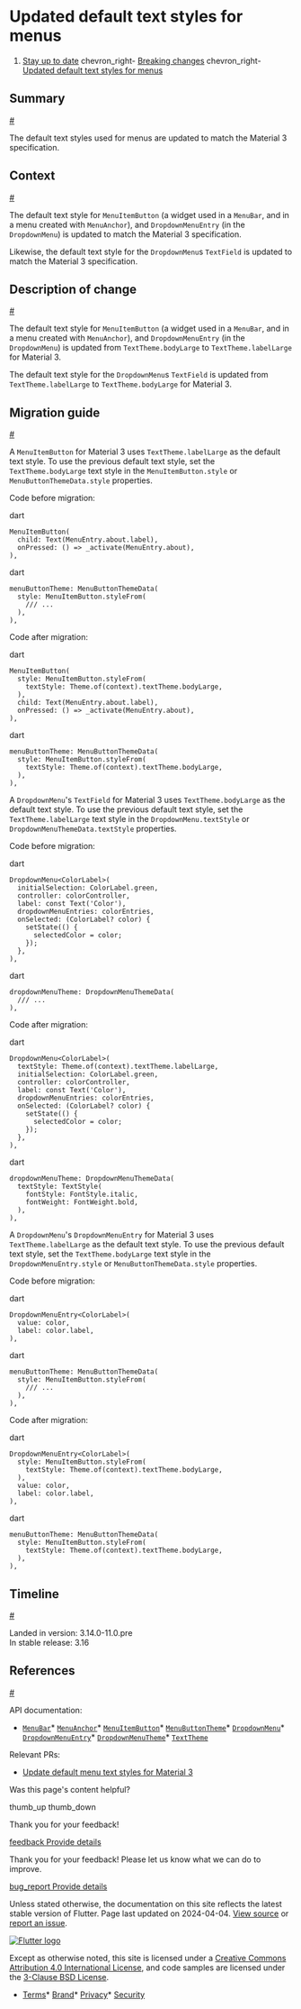 Updated default text styles for menus
=====================================

1. [Stay up to date](/release) chevron\_right- [Breaking changes](/release/breaking-changes) chevron\_right- [Updated default text styles for menus](/release/breaking-changes/menus-text-style)

Summary
-------

[#](#summary)

The default text styles used for menus are updated to match the Material 3 specification.

Context
-------

[#](#context)

The default text style for `MenuItemButton` (a widget used in a `MenuBar`, and in a menu created with `MenuAnchor`), and `DropdownMenuEntry` (in the `DropdownMenu`) is updated to match the Material 3 specification.

Likewise, the default text style for the `DropdownMenu`s `TextField` is updated to match the Material 3 specification.

Description of change
---------------------

[#](#description-of-change)

The default text style for `MenuItemButton` (a widget used in a `MenuBar`, and in a menu created with `MenuAnchor`), and `DropdownMenuEntry` (in the `DropdownMenu`) is updated from `TextTheme.bodyLarge` to `TextTheme.labelLarge` for Material 3.

The default text style for the `DropdownMenu`s `TextField` is updated from `TextTheme.labelLarge` to `TextTheme.bodyLarge` for Material 3.

Migration guide
---------------

[#](#migration-guide)

A `MenuItemButton` for Material 3 uses `TextTheme.labelLarge` as the default text style. To use the previous default text style, set the `TextTheme.bodyLarge` text style in the `MenuItemButton.style` or `MenuButtonThemeData.style` properties.

Code before migration:

dart

```
MenuItemButton(
  child: Text(MenuEntry.about.label),
  onPressed: () => _activate(MenuEntry.about),
),
```

dart

```
menuButtonTheme: MenuButtonThemeData(
  style: MenuItemButton.styleFrom(
    /// ...
  ),
),
```

Code after migration:

dart

```
MenuItemButton(
  style: MenuItemButton.styleFrom(
    textStyle: Theme.of(context).textTheme.bodyLarge,
  ),
  child: Text(MenuEntry.about.label),
  onPressed: () => _activate(MenuEntry.about),
),
```

dart

```
menuButtonTheme: MenuButtonThemeData(
  style: MenuItemButton.styleFrom(
    textStyle: Theme.of(context).textTheme.bodyLarge,
  ),
),
```

A `DropdownMenu`'s `TextField` for Material 3 uses `TextTheme.bodyLarge` as the default text style. To use the previous default text style, set the `TextTheme.labelLarge` text style in the `DropdownMenu.textStyle` or `DropdownMenuThemeData.textStyle` properties.

Code before migration:

dart

```
DropdownMenu<ColorLabel>(
  initialSelection: ColorLabel.green,
  controller: colorController,
  label: const Text('Color'),
  dropdownMenuEntries: colorEntries,
  onSelected: (ColorLabel? color) {
    setState(() {
      selectedColor = color;
    });
  },
),
```

dart

```
dropdownMenuTheme: DropdownMenuThemeData(
  /// ...
),
```

Code after migration:

dart

```
DropdownMenu<ColorLabel>(
  textStyle: Theme.of(context).textTheme.labelLarge,
  initialSelection: ColorLabel.green,
  controller: colorController,
  label: const Text('Color'),
  dropdownMenuEntries: colorEntries,
  onSelected: (ColorLabel? color) {
    setState(() {
      selectedColor = color;
    });
  },
),
```

dart

```
dropdownMenuTheme: DropdownMenuThemeData(
  textStyle: TextStyle(
    fontStyle: FontStyle.italic,
    fontWeight: FontWeight.bold,
  ),
),
```

A `DropdownMenu`'s `DropdownMenuEntry` for Material 3 uses `TextTheme.labelLarge` as the default text style. To use the previous default text style, set the `TextTheme.bodyLarge` text style in the `DropdownMenuEntry.style` or `MenuButtonThemeData.style` properties.

Code before migration:

dart

```
DropdownMenuEntry<ColorLabel>(
  value: color,
  label: color.label,
),
```

dart

```
menuButtonTheme: MenuButtonThemeData(
  style: MenuItemButton.styleFrom(
    /// ...
  ),
),
```

Code after migration:

dart

```
DropdownMenuEntry<ColorLabel>(
  style: MenuItemButton.styleFrom(
    textStyle: Theme.of(context).textTheme.bodyLarge,
  ),
  value: color,
  label: color.label,
),
```

dart

```
menuButtonTheme: MenuButtonThemeData(
  style: MenuItemButton.styleFrom(
    textStyle: Theme.of(context).textTheme.bodyLarge,
  ),
),
```

Timeline
--------

[#](#timeline)

Landed in version: 3.14.0-11.0.pre  
 In stable release: 3.16

References
----------

[#](#references)

API documentation:

* [`MenuBar`](https://api.flutter.dev/flutter/material/MenuBar-class.html)* [`MenuAnchor`](https://api.flutter.dev/flutter/material/MenuAnchor-class.html)* [`MenuItemButton`](https://api.flutter.dev/flutter/material/MenuItemButton-class.html)* [`MenuButtonTheme`](https://api.flutter.dev/flutter/material/MenuButtonTheme-class.html)* [`DropdownMenu`](https://api.flutter.dev/flutter/material/DropdownMenu-class.html)* [`DropdownMenuEntry`](https://api.flutter.dev/flutter/material/DropdownMenuEntry-class.html)* [`DropdownMenuTheme`](https://api.flutter.dev/flutter/material/DropdownMenuTheme-class.html)* [`TextTheme`](https://api.flutter.dev/flutter/material/TextTheme-class.html)

Relevant PRs:

* [Update default menu text styles for Material 3](https://github.com/flutter/flutter/pull/131930)

Was this page's content helpful?

thumb\_up thumb\_down

Thank you for your feedback!

 [feedback Provide details](https://github.com/flutter/website/issues/new?template=1_page_issue.yml&&page-url=https://docs.flutter.dev/release/breaking-changes/menus-text-style/&page-source=https://github.com/flutter/website/tree/main/src/content/release/breaking-changes/menus-text-style.md)

Thank you for your feedback! Please let us know what we can do to improve.

 [bug\_report Provide details](https://github.com/flutter/website/issues/new?template=1_page_issue.yml&&page-url=https://docs.flutter.dev/release/breaking-changes/menus-text-style/&page-source=https://github.com/flutter/website/tree/main/src/content/release/breaking-changes/menus-text-style.md)

Unless stated otherwise, the documentation on this site reflects the latest stable version of Flutter. Page last updated on 2024-04-04. [View source](https://github.com/flutter/website/tree/main/src/content/release/breaking-changes/menus-text-style.md) or [report an issue](https://github.com/flutter/website/issues/new?template=1_page_issue.yml&&page-url=https://docs.flutter.dev/release/breaking-changes/menus-text-style/&page-source=https://github.com/flutter/website/tree/main/src/content/release/breaking-changes/menus-text-style.md "Report an issue with this page").

[![Flutter logo](/assets/images/branding/flutter/logo+text/horizontal/white.svg)](https://flutter.dev)

Except as otherwise noted, this site is licensed under a [Creative Commons Attribution 4.0 International License](https://creativecommons.org/licenses/by/4.0/), and code samples are licensed under the [3-Clause BSD License](https://opensource.org/licenses/BSD-3-Clause).

* [Terms](/tos "Terms of use")* [Brand](/brand "Brand usage guidelines")* [Privacy](https://policies.google.com/privacy "Privacy policy")* [Security](/security "Security philosophy and practices")

   